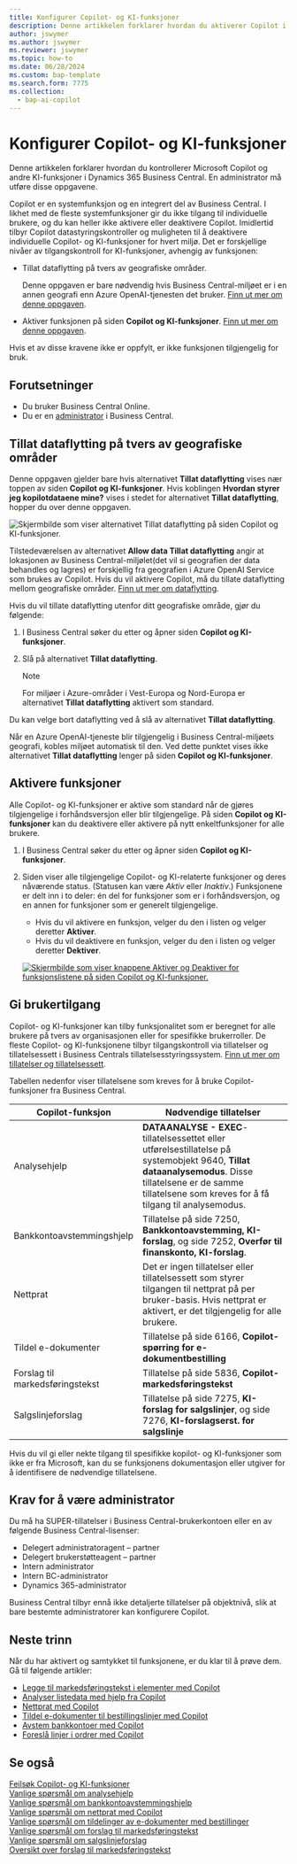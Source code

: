 ```yaml
---
title: Konfigurer Copilot- og KI-funksjoner
description: Denne artikkelen forklarer hvordan du aktiverer Copilot i et miljø.
author: jswymer
ms.author: jswymer
ms.reviewer: jswymer
ms.topic: how-to
ms.date: 06/28/2024
ms.custom: bap-template
ms.search.form: 7775
ms.collection:
  - bap-ai-copilot
---
```


# Konfigurer Copilot- og KI-funksjoner

<!--[!INCLUDE[ai-preview](includes/ai-preview.md)]-->

<!--This article explains how you can control the ability to create AI-powered item marketing text with Copilot for your organization. This task is done by an admin. There are two requirements that you must fulfill to make the feature available to users:-->

Denne artikkelen forklarer hvordan du kontrollerer Microsoft Copilot og andre KI-funksjoner i Dynamics 365 Business Central. En administrator må utføre disse oppgavene.

Copilot er en systemfunksjon og en integrert del av Business Central. I likhet med de fleste systemfunksjoner gir du ikke tilgang til individuelle brukere, og du kan heller ikke aktivere eller deaktivere Copilot. Imidlertid tilbyr Copilot datastyringskontroller og muligheten til å deaktivere individuelle Copilot- og KI-funksjoner for hvert miljø. Det er forskjellige nivåer av tilgangskontroll for KI-funksjoner, avhengig av funksjonen:

- Tillat dataflytting på tvers av geografiske områder.

    Denne oppgaven er bare nødvendig hvis Business Central-miljøet er i en annen geografi enn Azure OpenAI-tjenesten det bruker. [Finn ut mer om denne oppgaven](#allow-data-movement-across-geographies).

- Aktiver funksjonen på siden **Copilot og KI-funksjoner**. [Finn ut mer om denne oppgaven](#activate-features).

<!-- For 2024 there are no AI features governed by **Feature Management**, so this section is not shown
- Enable the specific feature if it's governed by **Feature Management**.

  Check whether  of 2024 release wave 1, chat with Copilot, marketing text suggestions, and bank account reconciliation assist features are included under **Feature Management**. [Learn more](#enable-feature-in-feature-management)
<!-- 
- Enable the specific feature, if it's still governed by **Feature Management**.

  In 2023 release wave 2, both the marketing text suggestions and bank account reconciliation assist features are included under **Feature Management**. [Learn more](#enable-feature-in-feature-management)-->

Hvis et av disse kravene ikke er oppfylt, er ikke funksjonen tilgjengelig for bruk.

## Forutsetninger

- Du bruker Business Central Online.
- Du er en [administrator](#requirements-for-being-an-administrator) i Business Central.

## Tillat dataflytting på tvers av geografiske områder

Denne oppgaven gjelder bare hvis alternativet **Tillat dataflytting** vises nær toppen av siden **Copilot og KI-funksjoner**. Hvis koblingen **Hvordan styrer jeg kopilotdataene mine?** vises i stedet for alternativet **Tillat dataflytting**, hopper du over denne oppgaven.

![Skjermbilde som viser alternativet Tillat dataflytting på siden Copilot og KI-funksjoner.](media/allow-data-movement-v2.png)

Tilstedeværelsen av alternativet **Allow data Tillat dataflytting** angir at lokasjonen av Business Central-miljølet(det vil si geografien der data behandles og lagres) er forskjellig fra geografien i Azure OpenAI Service som brukes av Copilot. Hvis du vil aktivere Copilot, må du tillate dataflytting mellom geografiske områder. [Finn ut mer om dataflytting](ai-copilot-data-movement.md).

Hvis du vil tillate dataflytting utenfor ditt geografiske område, gjør du følgende:

1. I Business Central søker du etter og åpner siden **Copilot og KI-funksjoner**.
1. Slå på alternativet **Tillat dataflytting**.

    > [!NOTE]
    > For miljøer i Azure-områder i Vest-Europa og Nord-Europa er alternativet **Tillat dataflytting** aktivert som standard.

Du kan velge bort dataflytting ved å slå av alternativet **Tillat dataflytting**.

Når en Azure OpenAI-tjeneste blir tilgjengelig i Business Central-miljøets geografi, kobles miljøet automatisk til den. Ved dette punktet vises ikke alternativet **Tillat dataflytting** lenger på siden **Copilot og KI-funksjoner**.

<!-- Don't review
| Australia, United Kingdom, United States | Within the respective geographical region |
| Europe, France, Germany, Norway, Switzerland  | Sweden or Switzerland |
| Asia Pacific, Brazil, Canada, India, Japan, Singapore, South Africa, South Korea, United Arab Emirates  | United States |-->



<!--Note

If your environment is hosted in North America, Copilot will use an Azure OpenAI endpoint in North America to process your data.
If your environment is hosted in Europe, Copilot will use an Azure OpenAI endpoint in Europe to process your data.
If your environment is hosted anywhere else, Copilot will use an Azure OpenAI endpoint outside of the region in which the environment is hosted.
To opt in 

Copilot and other AI capabilities use Azure OpenAI Service.  and are provided by default to only those customers with environments that have United States as their geography for data processing and storage. While the Azure OpenAI Service is available in multiple geographies including Australia, Canada, United States, France, Japan and UK, Copilot does not follow the same regional rollout schedule.

Meanwhile, customers with environments outside the United States can use Copilot AI features by opting in to share relevant data with the Azure OpenAI Service in United States or Switzerland.

The information in the following table outlines the Azure OpenAI service that's used by the Copilot services based on the geography of their Dynamics 365 environment when they opt-in to share data.-->

## Aktivere funksjoner

Alle Copilot- og KI-funksjoner er aktive som standard når de gjøres tilgjengelige i forhåndsversjon eller blir tilgjengelige. På siden **Copilot og KI-funksjoner** kan du deaktivere eller aktivere på nytt enkeltfunksjoner for alle brukere.

1. I Business Central søker du etter og åpner siden **Copilot og KI-funksjoner**.
1. Siden viser alle tilgjengelige Copilot- og KI-relaterte funksjoner og deres nåværende status. (Statusen kan være *Aktiv* eller *Inaktiv*.) Funksjonene er delt inn i to deler: én del for funksjoner som er i forhåndsversjon, og en annen for funksjoner som er generelt tilgjengelige.

    - Hvis du vil aktivere en funksjon, velger du den i listen og velger deretter **Aktiver**.
    - Hvis du vil deaktivere en funksjon, velger du den i listen og velger deretter **Dektiver**.

    [![Skjermbilde som viser knappene Aktiver og Deaktiver for funksjonslistene på siden Copilot og KI-funksjoner.](media/copilot-and-ai-capabilties-page.svg)](media/copilot-and-ai-capabilties-page.svg#lightbox)

<!-- don't review 

<!-- For 2024 there are no AI features governed by **Feature Management**, so this section is not shown
## Enable feature in Feature Management

When individual Copilot capabilities are released in Business Central minor updates, these capabilities are optional until the next major update. **Feature Management** is used to turn on or off features that are in preview, like bank reconciliation, and some features that are generally available, like marketing text suggestions. [Learn more about feature management](/dynamics365/business-central/dev-itpro/administration/feature-management).

1. In Business Central, search for and open the **Feature Management** page.
2. To enable a feature, set the **Enabled for** column to **All users**. To disable a feature, set the **Enabled for** column to **None**. Use the following table to help you determine the switch that applies to the Copilot and AI capability you want to enable:

   - **Feature Preview: Bank account reconciliation with Copilot** enables the bank account reconciliation assist feature.
   - **Feature Preview: Chat with Copilot** enables the chat with Copilot feature.
   - **Feature preview: Create AI-powered product descriptions with Copilot** enables the marketing text suggestions feature.

   For more information about feature management in general, go to [Feature Management](/dynamics365/business-central/dev-itpro/administration/feature-management).-->

## Gi brukertilgang

Copilot- og KI-funksjoner kan tilby funksjonalitet som er beregnet for alle brukere på tvers av organisasjonen eller for spesifikke brukerroller. De fleste Copilot- og KI-funksjonene tilbyr tilgangskontroll via tillatelser og tillatelsessett i Business Centrals tillatelsesstyringssystem. [Finn ut mer om tillatelser og tillatelsessett](ui-define-granular-permissions.md).

Tabellen nedenfor viser tillatelsene som kreves for å bruke Copilot-funksjoner fra Business Central.

| Copilot-funksjon | Nødvendige tillatelser |
|---|---|
| Analysehjelp | **DATAANALYSE - EXEC**-tillatelsessettet eller utførelsestillatelse på systemobjekt 9640, **Tillat dataanalysemodus**. Disse tillatelsene er de samme tillatelsene som kreves for å få tilgang til analysemodus. |
| Bankkontoavstemmingshjelp | Tillatelse på side 7250, **Bankkontoavstemming, KI-forslag**, og side 7252, **Overfør til finanskonto, KI-forslag**. |
| Nettprat | Det er ingen tillatelser eller tillatelsessett som styrer tilgangen til nettprat på per bruker-basis. Hvis nettprat er aktivert, er det tilgjengelig for alle brukere. |
| Tildel e-dokumenter | Tillatelse på side 6166, **Copilot-spørring for e-dokumentbestilling** |
| Forslag til markedsføringstekst | Tillatelse på side 5836, **Copilot-markedsføringstekst** |
| Salgslinjeforslag | Tillatelse på side 7275, **KI-forslag for salgslinjer**, og side 7276, **KI-forslagserst. for salgslinje** |

Hvis du vil gi eller nekte tilgang til spesifikke kopilot- og KI-funksjoner som ikke er fra Microsoft, kan du se funksjonens dokumentasjon eller utgiver for å identifisere de nødvendige tillatelsene.

## Krav for å være administrator

Du må ha SUPER-tillatelser i Business Central-brukerkontoen eller en av følgende Business Central-lisenser:

- Delegert administratoragent – partner
- Delegert brukerstøtteagent – partner
- Intern administrator
- Intern BC-administrator
- Dynamics 365-administrator

Business Central tilbyr ennå ikke detaljerte tillatelser på objektnivå, slik at bare bestemte administratorer kan konfigurere Copilot.

## Neste trinn

Når du har aktivert og samtykket til funksjonene, er du klar til å prøve dem. Gå til følgende artikler:

- [Legge til markedsføringstekst i elementer med Copilot](item-marketing-text.md)
- [Analyser listedata med hjelp fra Copilot](analysis-assist.md)
- [Nettprat med Copilot](chat-with-copilot.md)
- [Tildel e-dokumenter til bestillingslinjer med Copilot](map-edocuments-with-copilot.md)
- [Avstem bankkontoer med Copilot](bank-reconciliation-with-copilot.md)
- [Foreslå linjer i ordrer med Copilot](sales-suggest-sales-lines-with-copilot.md)

## Se også

[Feilsøk Copilot- og KI-funksjoner](ai-copilot-troubleshooting.md)  
[Vanlige spørsmål om analysehjelp](faqs-analysis-assist.md)  
[Vanlige spørsmål om bankkontoavstemmingshjelp](faqs-bank-reconciliation.md)  
[Vanlige spørsmål om nettprat med Copilot](faqs-chat-with-copilot.md)  
[Vanlige spørsmål om tildelinger av e-dokumenter med bestillinger](faqs-map-edocuments.md)  
[Vanlige spørsmål om forslag til markedsføringstekst](faqs-marketing-text.md)  
[Vanlige spørsmål om salgslinjeforslag](faq-sales-suggest-sales-lines-with-copilot.md)  
[Oversikt over forslag til markedsføringstekst](ai-overview.md)
